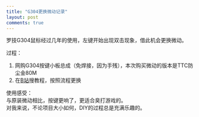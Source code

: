 ```yaml
---
title: "G304更换微动记录"
layout: post
comments: true
---
```


罗技G304鼠标经过几年的使用，左键开始出现双击现象，借此机会更换微动。  
 
过程：  
1. 网购G304按键小板总成（免焊接，因为手残），本次购买微动的版本是TTC防尘金80M
2. 在[B站](https://search.bilibili.com/all)搜教程，按照流程更换

使用感受：  
与原装微动相比，按键更响了，更适合臭打游戏的。  
对我来说，不论项目大小如何，DIY的过程总是充满乐趣的。